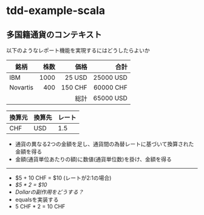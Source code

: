 # tdd-example-scala

## 多国籍通貨のコンテキスト

以下のようなレポート機能を実現するにはどうしたらよいか

| 銘柄       |   株数 |      価格 |        合計 |
|----------|-----:|--------:|----------:|
| IBM      | 1000 |  25 USD | 25000 USD |
| Novartis |  400 | 150 CHF | 60000 CHF |
|          |      |      総計 | 65000 USD |

| 換算元 | 換算先 | レート |
|-----|-----|-----|
| CHF | USD | 1.5 |

- 通貨の異なる2つの金額を足し、通貨間の為替レートに基づいて換算された金額を得る
- 金額(通貨単位あたりの額)に数値(通貨単位数)を掛け、金額を得る

---

- $5 + 10 CHF = $10 (レートが2:1の場合)
- _$5 * 2 = $10_
- _Dollarの副作用をどうする？_
- equalsを実装する
- 5 CHF * 2 = 10 CHF
